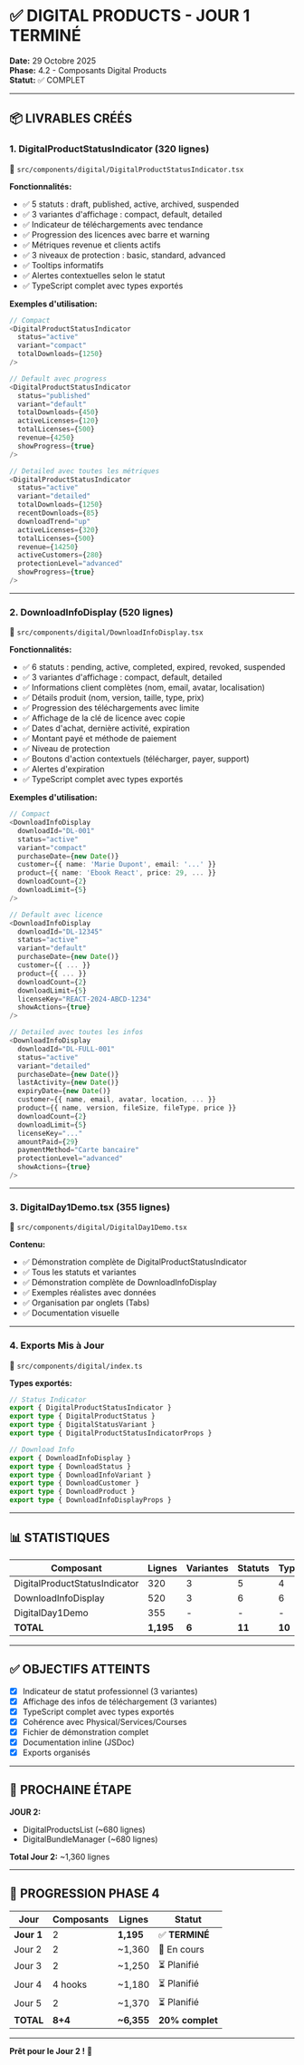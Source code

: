 # ✅ DIGITAL PRODUCTS - JOUR 1 TERMINÉ

**Date:** 29 Octobre 2025  
**Phase:** 4.2 - Composants Digital Products  
**Statut:** ✅ COMPLET

---

## 📦 LIVRABLES CRÉÉS

### 1. DigitalProductStatusIndicator (320 lignes)
📁 `src/components/digital/DigitalProductStatusIndicator.tsx`

**Fonctionnalités:**
- ✅ 5 statuts : draft, published, active, archived, suspended
- ✅ 3 variantes d'affichage : compact, default, detailed
- ✅ Indicateur de téléchargements avec tendance
- ✅ Progression des licences avec barre et warning
- ✅ Métriques revenue et clients actifs
- ✅ 3 niveaux de protection : basic, standard, advanced
- ✅ Tooltips informatifs
- ✅ Alertes contextuelles selon le statut
- ✅ TypeScript complet avec types exportés

**Exemples d'utilisation:**
```typescript
// Compact
<DigitalProductStatusIndicator 
  status="active" 
  variant="compact"
  totalDownloads={1250}
/>

// Default avec progress
<DigitalProductStatusIndicator 
  status="published" 
  variant="default"
  totalDownloads={450}
  activeLicenses={120}
  totalLicenses={500}
  revenue={4250}
  showProgress={true}
/>

// Detailed avec toutes les métriques
<DigitalProductStatusIndicator 
  status="active" 
  variant="detailed"
  totalDownloads={1250}
  recentDownloads={85}
  downloadTrend="up"
  activeLicenses={320}
  totalLicenses={500}
  revenue={14250}
  activeCustomers={280}
  protectionLevel="advanced"
  showProgress={true}
/>
```

---

### 2. DownloadInfoDisplay (520 lignes)
📁 `src/components/digital/DownloadInfoDisplay.tsx`

**Fonctionnalités:**
- ✅ 6 statuts : pending, active, completed, expired, revoked, suspended
- ✅ 3 variantes d'affichage : compact, default, detailed
- ✅ Informations client complètes (nom, email, avatar, localisation)
- ✅ Détails produit (nom, version, taille, type, prix)
- ✅ Progression des téléchargements avec limite
- ✅ Affichage de la clé de licence avec copie
- ✅ Dates d'achat, dernière activité, expiration
- ✅ Montant payé et méthode de paiement
- ✅ Niveau de protection
- ✅ Boutons d'action contextuels (télécharger, payer, support)
- ✅ Alertes d'expiration
- ✅ TypeScript complet avec types exportés

**Exemples d'utilisation:**
```typescript
// Compact
<DownloadInfoDisplay 
  downloadId="DL-001"
  status="active"
  variant="compact"
  purchaseDate={new Date()}
  customer={{ name: 'Marie Dupont', email: '...' }}
  product={{ name: 'Ebook React', price: 29, ... }}
  downloadCount={2}
  downloadLimit={5}
/>

// Default avec licence
<DownloadInfoDisplay 
  downloadId="DL-12345"
  status="active"
  variant="default"
  purchaseDate={new Date()}
  customer={{ ... }}
  product={{ ... }}
  downloadCount={2}
  downloadLimit={5}
  licenseKey="REACT-2024-ABCD-1234"
  showActions={true}
/>

// Detailed avec toutes les infos
<DownloadInfoDisplay 
  downloadId="DL-FULL-001"
  status="active"
  variant="detailed"
  purchaseDate={new Date()}
  lastActivity={new Date()}
  expiryDate={new Date()}
  customer={{ name, email, avatar, location, ... }}
  product={{ name, version, fileSize, fileType, price }}
  downloadCount={2}
  downloadLimit={5}
  licenseKey="..."
  amountPaid={29}
  paymentMethod="Carte bancaire"
  protectionLevel="advanced"
  showActions={true}
/>
```

---

### 3. DigitalDay1Demo.tsx (355 lignes)
📁 `src/components/digital/DigitalDay1Demo.tsx`

**Contenu:**
- ✅ Démonstration complète de DigitalProductStatusIndicator
- ✅ Tous les statuts et variantes
- ✅ Démonstration complète de DownloadInfoDisplay
- ✅ Exemples réalistes avec données
- ✅ Organisation par onglets (Tabs)
- ✅ Documentation visuelle

---

### 4. Exports Mis à Jour
📁 `src/components/digital/index.ts`

**Types exportés:**
```typescript
// Status Indicator
export { DigitalProductStatusIndicator }
export type { DigitalProductStatus }
export type { DigitalStatusVariant }
export type { DigitalProductStatusIndicatorProps }

// Download Info
export { DownloadInfoDisplay }
export type { DownloadStatus }
export type { DownloadInfoVariant }
export type { DownloadCustomer }
export type { DownloadProduct }
export type { DownloadInfoDisplayProps }
```

---

## 📊 STATISTIQUES

| Composant | Lignes | Variantes | Statuts | Types |
|-----------|--------|-----------|---------|-------|
| DigitalProductStatusIndicator | 320 | 3 | 5 | 4 |
| DownloadInfoDisplay | 520 | 3 | 6 | 6 |
| DigitalDay1Demo | 355 | - | - | - |
| **TOTAL** | **1,195** | **6** | **11** | **10** |

---

## ✅ OBJECTIFS ATTEINTS

- [x] Indicateur de statut professionnel (3 variantes)
- [x] Affichage des infos de téléchargement (3 variantes)
- [x] TypeScript complet avec types exportés
- [x] Cohérence avec Physical/Services/Courses
- [x] Fichier de démonstration complet
- [x] Documentation inline (JSDoc)
- [x] Exports organisés

---

## 🎯 PROCHAINE ÉTAPE

**JOUR 2:**
- DigitalProductsList (~680 lignes)
- DigitalBundleManager (~680 lignes)

**Total Jour 2:** ~1,360 lignes

---

## 🚀 PROGRESSION PHASE 4

| Jour | Composants | Lignes | Statut |
|------|-----------|--------|--------|
| **Jour 1** | 2 | **1,195** | ✅ **TERMINÉ** |
| Jour 2 | 2 | ~1,360 | 🔄 En cours |
| Jour 3 | 2 | ~1,250 | ⏳ Planifié |
| Jour 4 | 4 hooks | ~1,180 | ⏳ Planifié |
| Jour 5 | 2 | ~1,370 | ⏳ Planifié |
| **TOTAL** | **8+4** | **~6,355** | **20% complet** |

---

**Prêt pour le Jour 2 !** 🚀

